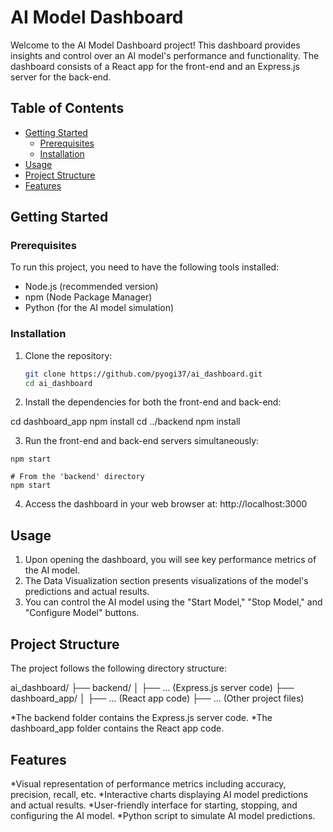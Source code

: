 # AI Model Dashboard

Welcome to the AI Model Dashboard project! This dashboard provides insights and control over an AI model's performance and functionality. The dashboard consists of a React app for the front-end and an Express.js server for the back-end.

## Table of Contents

- [Getting Started](#getting-started)
  - [Prerequisites](#prerequisites)
  - [Installation](#installation)
- [Usage](#usage)
- [Project Structure](#project-structure)
- [Features](#features)

## Getting Started

### Prerequisites

To run this project, you need to have the following tools installed:

- Node.js (recommended version)
- npm (Node Package Manager)
- Python (for the AI model simulation)

### Installation

1. Clone the repository:

   ```sh
   git clone https://github.com/pyogi37/ai_dashboard.git
   cd ai_dashboard

   ```

2. Install the dependencies for both the front-end and back-end:

cd dashboard_app
npm install
cd ../backend
npm install

3. Run the front-end and back-end servers simultaneously:

```# From the 'dashboard_app' directory
npm start

# From the 'backend' directory
npm start

```

4. Access the dashboard in your web browser at: http://localhost:3000

## Usage

1. Upon opening the dashboard, you will see key performance metrics of the AI model.
2. The Data Visualization section presents visualizations of the model's predictions and actual results.
3. You can control the AI model using the "Start Model," "Stop Model," and "Configure Model" buttons.

## Project Structure

The project follows the following directory structure:

ai_dashboard/
├── backend/
│ ├── ... (Express.js server code)
├── dashboard_app/
│ ├── ... (React app code)
├── ... (Other project files)

*The backend folder contains the Express.js server code.
*The dashboard_app folder contains the React app code.

## Features

*Visual representation of performance metrics including accuracy, precision, recall, etc.
*Interactive charts displaying AI model predictions and actual results.
*User-friendly interface for starting, stopping, and configuring the AI model.
*Python script to simulate AI model predictions.
